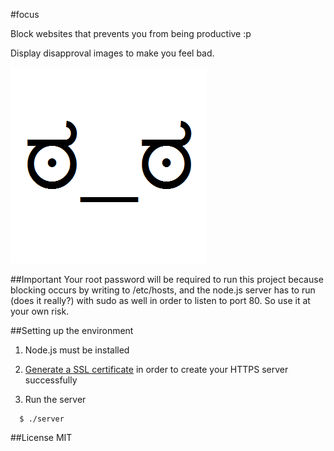 #focus

Block websites that prevents you from being productive :p

Display disapproval images to make you feel bad.

![Disapproval](images/look.png)

##Important
Your root password will be required to run this project because blocking occurs by writing to /etc/hosts, and the node.js server has to run (does it really?) with sudo as well in order to listen to port 80. So use it at your own risk.

##Setting up the environment
1. Node.js must be installed

2. [Generate a SSL certificate](http://docs.nodejitsu.com/articles/HTTP/servers/how-to-create-a-HTTPS-server) in order to create your HTTPS server successfully

3. Run the server
```
  $ ./server
```

##License
MIT
